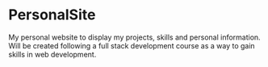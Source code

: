 # PersonalSite
My personal website to display my projects, skills and personal information.
Will be created following a full stack development course as a way to gain skills in web development.
